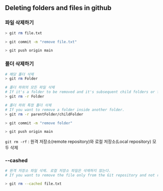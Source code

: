 ## Deleting folders and files in github

### 파일 삭제하기

```bash
> git rm file.txt

> git commit -m "remove file.txt"

> git push origin main
```

### 폴더 삭제하기

```bash
# 해당 폴더 삭제
> git rm Folder

# 폴더 하위의 모든 파일 삭제
# If it's a folder to be removed and it's subsequent child folders or files, use.
> git rm -r Folder

# 폴더 하위 특정 폴더 삭제
# If you want to remove a folder inside another folder.
> git rm -r parentFolder/childFolder

> git commit -m "remove folder"

> git push origin main
```

`git rm -rf` : 원격 저장소(remote repository)와 로컬 저장소(Local repository) 모두 삭제

### --cashed

```bash
# 원격 저장소 파일 삭제. 로컬 저장소 파일은 삭제하지 않는다.
# If you want to remove the file only from the Git repository and not remove it from the filesystem, use.

> git rm --cached file.txt
```